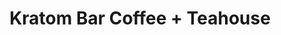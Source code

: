 ---
title: "Kratom Bar Coffee + Teahouse"
url: /grand-junction/kratom-bar-coffee-teahouse/
shop: herbalist
---